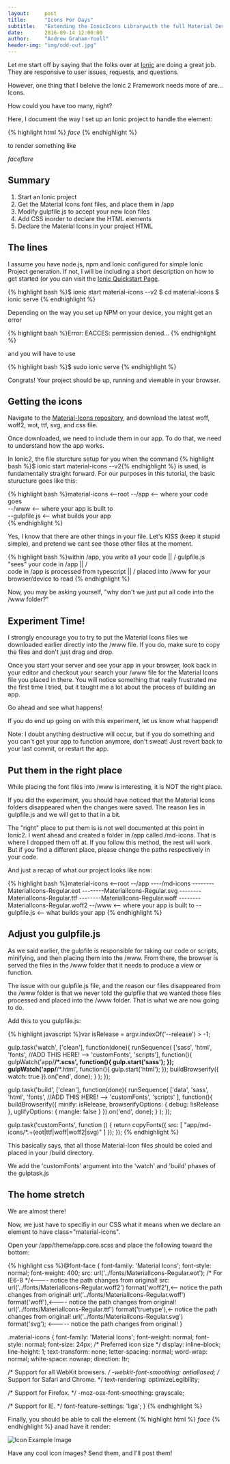 ```yaml
---
layout:     post
title:      "Icons For Days"
subtitle:   "Extending the IonicIcons Librarywith the full Material Designs icons"
date:       2016-09-14 12:00:00
author:     "Andrew Graham-Yooll"
header-img: "img/odd-out.jpg"
---
```


<p>Let me start off by saying that the folks over at <a href="http://ionicframework.com/docs/v2/getting-started/installation/">Ionic</a> are doing a great job. They are responsive to user issues, requests, and questions.</p>

<p>However, one thing that I beleive the Ionic 2 Framework needs more of are... Icons.</p><p>  How could you have too many, right?</p>

<p>Here, I document the way I set up an Ionic project to handle the element:</p> {% highlight html %} <i class="material-icons">face</i> {% endhighlight %}
<p>to render something like </p>
<i class="material-icons">face</i><i class="material-icons">flare</i>

<h2 class="section-heading">Summary</h2>
<ol>
	<li>Start an Ionic project</li>
	<li>Get the Material Icons font files, and place them in /app</li>
	<li>Modify gulpfile.js to accept your new Icon files</li>
	<li>Add CSS inorder to declare the HTML elements</li>
	<li>Declare the Material Icons in your project HTML</li>
</ol>

<h2 class="section-heading">The lines</h2>

<p>I assume you have node.js, npm and Ionic configured for simple Ionic Project generation. If not, I will be including a short description on how to get started (or you can visit the <a href="http://ionicframework.com/docs/v2/getting-started/installation/">Ionic Quickstart Page</a>.</p>

{% highlight bash %}$ ionic start material-icons --v2
$ cd material-icons
$ ionic serve
{% endhighlight %}

<p>Depending on the way you set up NPM on your device, you might get an error</p>
{% highlight bash %}Error: EACCES: permission denied...
{% endhighlight %}
<p>and you will have to use</p>

{% highlight bash %}$ sudo ionic serve
{% endhighlight %}

<p>Congrats! Your project should be up, running and viewable in your browser.</p>

<h2 class="section-heading">Getting the icons</h2>

<p>Navigate to the <a href="https://github.com/google/material-design-icons/tree/master/iconfont
">Material-Icons repository</a>, and download the latest woff, woff2, wot, ttf, svg, and css file.</p>

<p>Once downloaded, we need to include them in our app. To do that, we need to understand how the app works.</p>

<p>In Ionic2, the file sturcture setup for you when the command {% highlight bash %}$ ionic start material-icons --v2{% endhighlight %} is used, is fundamentally straight forward. For our purposes in this tutorial, the basic sturucture goes like this: </p>

{% highlight bash %}material-icons <--root
--/app <-- where your code goes       
--/www <-- where your app is built to        
--gulpfile.js <-- what builds your app  
{% endhighlight %}

<p>Yes, I know that there are other things in your file. Let's KISS (keep it stupid simple), and pretend we cant see those other files at the moment. </p>

{% highlight bash %}within /app, you write all your code
		   ||
		   \/
gulpfile.js "sees" your code in /app
		   ||
		   \/		
code in /app is processed from typescript
		   ||
		   \/
placed into /www for your browser/device to read
{% endhighlight %}

<p>Now, you may be asking yourself, "why don't we just put all code into the /www folder?"</p>

<h2 class="section-heading">Experiment Time!</h2>

<p>I  strongly encourage you to try to put the Material Icons files we downloaded earlier directly into the /www file. If you do, make sure to copy the files and don't just drag and drop.</p>

<p>Once you start your server and see your app in your browser, look back in your editor and checkout your search your /www file for the Material Icons file you placed in there. You will notice something that really frustrated me the first time I tried, but it taught me a lot about the process of building an app.</p>

<p>Go ahead and see what happens!</p>

<p>If you do end up going on with this experiment, let us know what happend!</p>

<p>Note: I doubt anything destructive will occur, but if you do something and you can't get your app to function anymore, don't sweat! Just revert back to your last commit, or restart the app.</p>

<h2 class="section-heading">Put them in the right place</h2>
<p>While placing the font files into /www is interesting, it is NOT the right place.</p>

<p>If you did the experiment, you should have noticed that the Material Icons folders disappeared when the changes were saved. The reason lies in gulpfile.js and we will get to that in a bit.</p>

<p>The "right" place to put them is is not well documented at this point in Ionic2. I went ahead and created a folder in /app called /md-icons. That is where I dropped them off at.  If you follow this method, the rest will work. But if you find a different place, please change the paths respectively in your code.</p>

<p>And just a recap of what our project looks like now:</p>
{% highlight bash %}material-icons <--root
--/app 
----/md-icons
--------MaterialIcons-Regular.eot       
--------MaterialIcons-Regular.svg       
--------MaterialIcons-Regular.ttf       
--------MaterialIcons-Regular.woff       
--------MaterialIcons-Regular.woff2       
--/www <-- where your app is built to        
--gulpfile.js <-- what builds your app  
{% endhighlight %}

<h2 class="section-heading">Adjust you gulpfile.js</h2>

<p>As we said earlier, the gulpfile is responsible for taking our code or scripts, minifying, and then placing them into the /www. From there, the browser is served the files in the /www folder that it needs to produce a view or function.</p>

<p>The issue with our gulpfile.js file, and the reason our files disappeared from the /www folder is that we never told the gulpfile that we wanted those files processed and placed into the /www folder. That is what we are now going to do.</p>

<p>Add this to you gulpfile.js:</p>

{% highlight javascript %}var isRelease = argv.indexOf('--release') > -1;

gulp.task('watch', ['clean'], function(done){
  runSequence(
    ['sass', 'html', 'fonts', //ADD THIS HERE! --> 'customFonts', 'scripts'],
    function(){
      gulpWatch('app/**/*.scss', function(){ gulp.start('sass'); });
      gulpWatch('app/**/*.html', function(){ gulp.start('html'); });
      buildBrowserify({ watch: true }).on('end', done);
    }
  );
});

gulp.task('build', ['clean'], function(done){
  runSequence(
    ['data', 'sass', 'html', 'fonts', //ADD THIS HERE! --> 'customFonts', 'scripts' ],
    function(){
      buildBrowserify({
        minify: isRelease,
        browserifyOptions: {
          debug: !isRelease
        },
        uglifyOptions: {
          mangle: false
        }
      }).on('end', done);
    }
  );
});

gulp.task('customFonts', function () {
    return copyFonts({
        src: [
          "app/md-icons/*.+(eot|ttf|woff|woff2|svg)"
        ]
    });
});
{% endhighlight %}

<p>This basically says, that all those Material-Icon files should be coied and placed in your /build directory.</p>
<p>We add the 'customFonts' argument into the 'watch' and 'build' phases of the gulptask.js</p>

<!-- <a href="#">
    <img src="{{ site.baseurl }}/img/post-sample-image.jpg" alt="Post Sample Image">
</a>
<span class="caption text-muted">To go places and do things that have never been done before – that’s what living is all about.</span>
 -->
 <h2 class="section-heading">The home stretch</h2>
<p>We are almost there!</p>

<p>Now, we just have to specifiy in our CSS what it means when we declare an element to have class="material-icons".</p>

<p>Open your /app/theme/app.core.scss and place the following toward the bottom:</p>
{% highlight css %}@font-face {
  font-family: 'Material Icons';
  font-style: normal;
  font-weight: 400;
  src: url('../fonts/MaterialIcons-Regular.eot'); /* For IE6-8 */<---- notice the path changes from original!
  src: url('../fonts/MaterialIcons-Regular.woff2') format('woff2'),<-- notice the path changes from original!
       url('../fonts/MaterialIcons-Regular.woff') format('woff'),<---- notice the path changes from original!
       url('../fonts/MaterialIcons-Regular.ttf') format('truetype'),<- notice the path changes from original!
       url('../fonts/MaterialIcons-Regular.svg') format('svg'); <----- notice the path changes from original!
}

.material-icons {
  font-family: 'Material Icons';
  font-weight: normal;
  font-style: normal;
  font-size: 24px;  /* Preferred icon size */
  display: inline-block;
  line-height: 1;
  text-transform: none;
  letter-spacing: normal;
  word-wrap: normal;
  white-space: nowrap;
  direction: ltr;

  /* Support for all WebKit browsers. */
  -webkit-font-smoothing: antialiased;
  /* Support for Safari and Chrome. */
  text-rendering: optimizeLegibility;

  /* Support for Firefox. */
  -moz-osx-font-smoothing: grayscale;

  /* Support for IE. */
  font-feature-settings: 'liga';
}
{% endhighlight %}

<p>Finally, you should be able to call the element {% highlight html %} <i class="material-icons">face</i> {% endhighlight %} anad have it render: </p>

<img src="{{ site.baseurl }}/img/Icons-example.png" alt="Icon Example Image">

<span class="caption text-muted">Have any cool icon images? Send them, and I'll post them!</span>